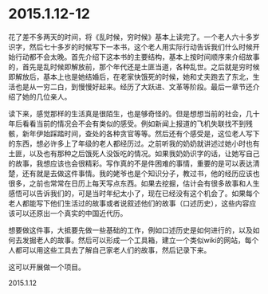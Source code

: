 2015.1.12-12
=============

花了差不多两天的时间，将《乱时候，穷时候》基本上读完了。一个老人六十多岁识字，然后七十多岁的时候写下一本书，这个老人用实际行动告诉我们什么时候开始行动都不会太晚。首先介绍下这本书的主要结构，基本上按时间顺序来介绍故事的，首先是乱时候即解放前，那个年代还是土匪当道，各种乱世。之后就是穷时候即解放后，基本上也是她结婚后，在老家快饿死的时候，她和丈夫跑去了东北，生活也是从一穷二白，到慢慢好起来。经历了大跃进、文革等阶段。最后一章节还介绍了她的几位亲人。

读下来，感觉那样的生活真是很陌生，也是够奇怪的。但是想想当前的社会，几十年后看看当前的情况会不会有类似的感受。例如新闻上报道的飞机失联找不到残骸，新年伊始踩踏时间，查处的各种贪官等等。然后还有个感受是，这位老人写下的东西，想必许多上了年级的老人都经历过。之前听我的奶奶就讲述过她小时也有土匪，以及也有那种之后饿死人没饭吃的情况。如果我奶奶识字的话，让她写自己的故事，我想应该也会很精彩。写作真的不是件困难的事情，重要的是可以表达清楚，还有就是去做这件事情。我的姥爷也是个知识分子，教过书，他的经历应该也很多，之前也常常在日历上每天写点东西。如果去挖掘，估计会有很多故事和人生感悟可以告诉我们的，可是当时年纪太小了，现在已经没有这个机会了。如果每个老人都能写下他们生活过的故事或者说叙述他们的故事（口述历史），这些内容应该可以还原出一个真实的中国近代历。

想要做这件事，大抵要先做一些基础的工作，例如口述历史是如何进行的，以及如何去发掘老人的故事。然后可以形成一个工具箱，建立一个类似wiki的网站，每个人都可以用这些工具去了解自己家老人们的故事，然后记录下来。

这可以开展做一个项目。

2015.1.12